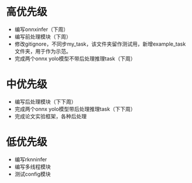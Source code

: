 # 高优先级
* 编写onnxinfer（下周）
* 编写前处理模块（下周）
* 修改gitignore，不同步my_task，该文件夹留作测试用，新增example_task文件夹，用于作为示范。
* 完成两个onnx yolo模型不带后处理推理task（下周）

# 中优先级
* 编写后处理模块（下下周）
* 完成两个onnx yolo模型带后处理推理task（下下周）
* 完成论文实验框架，各种后处理

# 低优先级
* 编写rknninfer
* 编写多线程模块
* 测试config模块
